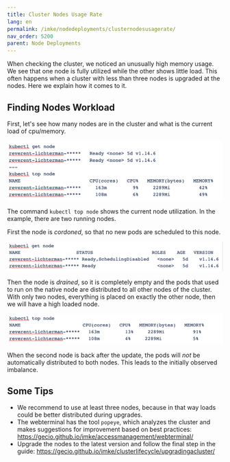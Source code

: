 ```yaml
---
title: Cluster Nodes Usage Rate
lang: en
permalink: /imke/nodedeployments/clusternodesusagerate/
nav_order: 5200
parent: Node Deployments
---
```


When checking the cluster, we noticed an unusually high memory usage.
We see that one node is fully utilized while the other shows little load.
This often happens when a cluster with less than three nodes is upgraded at the nodes.
Here we explain how it comes to it.

## Finding Nodes Workload

First, let's see how many nodes are in the cluster  and what is the current load of cpu/memory.

![Step 1](get_top_node_1.png)

The command `kubectl top node` shows the current node utilization. In the example, there are two running nodes.

First the node is *cordoned*, so that no new pods are scheduled to this node.

![Step 2](get_node_2.png)

Then the node is *drained*,  so it is completely empty and the pods that used to run on the native node are distributed to all other nodes of the cluster.
With only two nodes, everything is placed on exactly the other node, then we will have a high loaded node.

![Step 3](top_node_3.png)

When the second node is back after the update, the pods will _not_ be automatically distributed to both nodes. This leads to the initially observed imbalance.

## Some Tips

* We recommend to use at least three nodes, because in that way loads could be better distributed during upgrades.
* The webterminal has the tool `popeye`, which analyzes the cluster and makes suggestions for improvement based on best practices: <https://gecio.github.io/imke/accessmanagement/webterminal/>
* Upgrade the nodes to the latest version and follow the final step in the guide: <https://gecio.github.io/imke/clusterlifecycle/upgradingacluster/>
